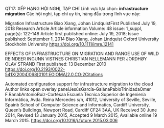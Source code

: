 QT17: XẾP HẠNG HỘI NGHỊ, TẠP CHÍ
Lĩnh vực lựa chọn: **infrastructure migration**
Các hội nghị, tạp chí uy tín, hàng đầu trong lĩnh vực này:
 
Migration Infrastructure
Biao Xiang, Johan LindquistFirst Published July 19, 2018 Research Article
Article information 
Volume: 48 issue: 1_suppl, page(s): 122-148
Article first published online: July 19, 2018; Issue published: September 1, 2014
Biao Xiang, Johan Lindquist
Oxford University
Stockholm University
https://doi.org/10.1111/imre.12141


EFFECTS OF INFRASTRUCTURE ON MIGRATION AND RANGE USE OF WILD REINDEER
INGUNN VISTNES  CHRISTIAN NELLEMANN  PER JORDHØY  OLAV STRAND
First published: 13 December 2010 
https://doi.org/10.2193/0022-541X(2004)068[0101:EOIOMA]2.0.CO;2Citations


Automated configuration support for infrastructure migration to the cloud
Author links open overlay panelJesúsGarcía-GalánaPabloTrinidadaOmer F.RanabAntonioRuiz-Cortésaa
Escuela Técnica Superior de Ingeniería Informática, Avda. Reina Mercedes s/n, 41012, University of Seville, Seville, Spainb
School of Computer Science and Informatics, Cardiff University, Queen’s Buildings, Newport Road, Cardiff CF24 3AA, UK
Received 30 June 2014, Revised 13 January 2015, Accepted 9 March 2015, Available online 19 March 2015.
https://doi.org/10.1016/j.future.2015.03.006

